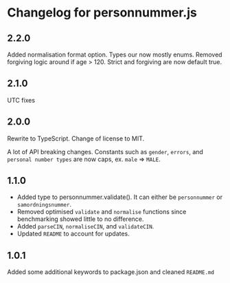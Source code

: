 # Changelog for personnummer.js

## 2.2.0

Added normalisation format option. Types our now mostly enums. Removed forgiving logic around if age > 120. Strict and forgiving are now default true.

## 2.1.0

UTC fixes

## 2.0.0

Rewrite to TypeScript. Change of license to MIT.

A lot of API breaking changes. Constants such as `gender`, `errors`, and `personal number types` are now caps, ex. `male` => `MALE`.

## 1.1.0

-   Added type to personnummer.validate(). It can either be `personnummer` or `samordningsnummer`.
-   Removed optimised `validate` and `normalise` functions since benchmarking showed little to no difference.
-   Added `parseCIN`, `normaliseCIN`, and `validateCIN`.
-   Updated `README` to account for updates.

## 1.0.1

Added some additional keywords to package.json and cleaned `README.md`
